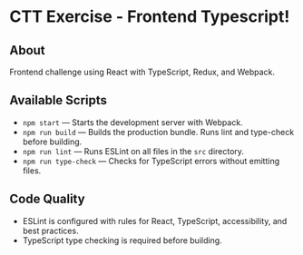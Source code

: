 # CTT Exercise - Frontend Typescript!

## About

Frontend challenge using React with TypeScript, Redux, and Webpack.

## Available Scripts

- `npm start` — Starts the development server with Webpack.
- `npm run build` — Builds the production bundle. Runs lint and type-check before building.
- `npm run lint` — Runs ESLint on all files in the `src` directory.
- `npm run type-check` — Checks for TypeScript errors without emitting files.

## Code Quality

- ESLint is configured with rules for React, TypeScript, accessibility, and best practices.
- TypeScript type checking is required before building.
